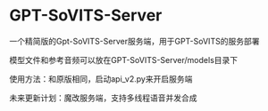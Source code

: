 # GPT-SoVITS-Server

一个精简版的Gpt-SoVITS-Server服务端，用于GPT-SoVITS的服务部署

模型文件和参考音频可以放在GPT-SoVITS-Server/models目录下

使用方法：和原版相同，启动api_v2.py来开启服务端

未来更新计划：魔改服务端，支持多线程语音并发合成
